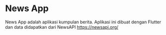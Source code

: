 # News App

News App adalah aplikasi kumpulan berita. Aplikasi ini dibuat dengan Flutter dan data didapatkan dari NewsAPI https://newsapi.org/ 


